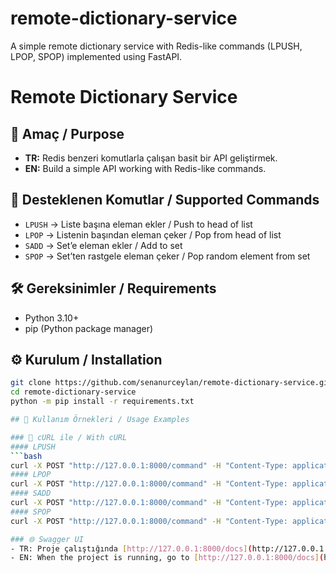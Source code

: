 # remote-dictionary-service
A simple remote dictionary service with Redis-like commands (LPUSH, LPOP, SPOP) implemented using FastAPI.
# Remote Dictionary Service

## 📌 Amaç / Purpose
- **TR:** Redis benzeri komutlarla çalışan basit bir API geliştirmek.  
- **EN:** Build a simple API working with Redis-like commands.

## 🧩 Desteklenen Komutlar / Supported Commands
- `LPUSH` → Liste başına eleman ekler / Push to head of list  
- `LPOP` → Listenin başından eleman çeker / Pop from head of list  
- `SADD` → Set’e eleman ekler / Add to set  
- `SPOP` → Set’ten rastgele eleman çeker / Pop random element from set  

## 🛠️ Gereksinimler / Requirements
- Python 3.10+  
- pip (Python package manager)

## ⚙️ Kurulum / Installation
```bash
git clone https://github.com/senanurceylan/remote-dictionary-service.git
cd remote-dictionary-service
python -m pip install -r requirements.txt

## 🚀 Kullanım Örnekleri / Usage Examples

### 🐚 cURL ile / With cURL
#### LPUSH
```bash
curl -X POST "http://127.0.0.1:8000/command" -H "Content-Type: application/json" -d '{"command":"LPUSH","stack_name":"mylist","value":"apple"}'
#### LPOP
curl -X POST "http://127.0.0.1:8000/command" -H "Content-Type: application/json" -d '{"command":"LPOP","stack_name":"mylist"}'
#### SADD
curl -X POST "http://127.0.0.1:8000/command" -H "Content-Type: application/json" -d '{"command":"SADD","stack_name":"myset","value":"banana"}'
#### SPOP
curl -X POST "http://127.0.0.1:8000/command" -H "Content-Type: application/json" -d '{"command":"SPOP","stack_name":"myset"}'

### 🌐 Swagger UI
- TR: Proje çalıştığında [http://127.0.0.1:8000/docs](http://127.0.0.1:8000/docs) adresinden tarayıcıyla Swagger arayüzüne girip komutları test edebilirsiniz.  
- EN: When the project is running, go to [http://127.0.0.1:8000/docs](http://127.0.0.1:8000/docs) in your browser to test the commands via Swagger UI.  


